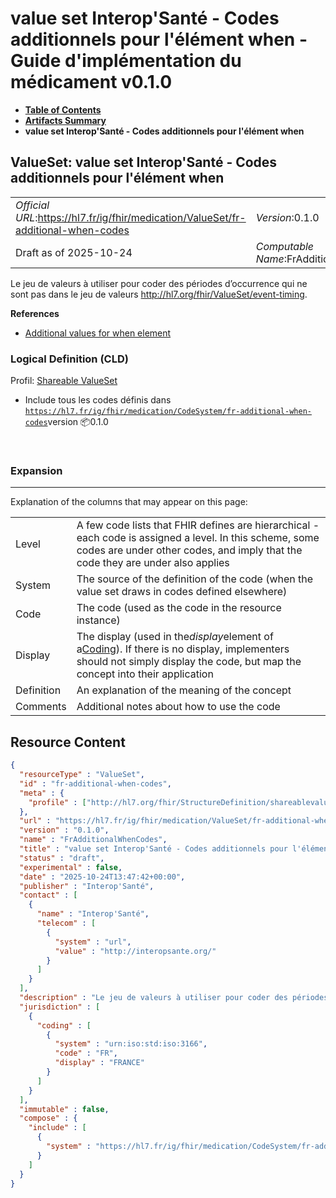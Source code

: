 # value set Interop'Santé - Codes additionnels pour l'élément when - Guide d'implémentation du médicament v0.1.0

* [**Table of Contents**](toc.md)
* [**Artifacts Summary**](artifacts.md)
* **value set Interop'Santé - Codes additionnels pour l'élément when**

## ValueSet: value set Interop'Santé - Codes additionnels pour l'élément when 

| | |
| :--- | :--- |
| *Official URL*:https://hl7.fr/ig/fhir/medication/ValueSet/fr-additional-when-codes | *Version*:0.1.0 |
| Draft as of 2025-10-24 | *Computable Name*:FrAdditionalWhenCodes |

 
Le jeu de valeurs à utiliser pour coder des périodes d’occurrence qui ne sont pas dans le jeu de valeurs http://hl7.org/fhir/ValueSet/event-timing. 

 **References** 

* [Additional values for when element](StructureDefinition-fr-additional-when-values.md)

### Logical Definition (CLD)

Profil: [Shareable ValueSet](http://hl7.org/fhir/R4/shareablevalueset.html)

* Include tous les codes définis dans [`https://hl7.fr/ig/fhir/medication/CodeSystem/fr-additional-when-codes`](CodeSystem-fr-additional-when-codes.md)version 📦0.1.0

 

### Expansion

-------

 Explanation of the columns that may appear on this page: 

| | |
| :--- | :--- |
| Level | A few code lists that FHIR defines are hierarchical - each code is assigned a level. In this scheme, some codes are under other codes, and imply that the code they are under also applies |
| System | The source of the definition of the code (when the value set draws in codes defined elsewhere) |
| Code | The code (used as the code in the resource instance) |
| Display | The display (used in the*display*element of a[Coding](http://hl7.org/fhir/R4/datatypes.html#Coding)). If there is no display, implementers should not simply display the code, but map the concept into their application |
| Definition | An explanation of the meaning of the concept |
| Comments | Additional notes about how to use the code |



## Resource Content

```json
{
  "resourceType" : "ValueSet",
  "id" : "fr-additional-when-codes",
  "meta" : {
    "profile" : ["http://hl7.org/fhir/StructureDefinition/shareablevalueset"]
  },
  "url" : "https://hl7.fr/ig/fhir/medication/ValueSet/fr-additional-when-codes",
  "version" : "0.1.0",
  "name" : "FrAdditionalWhenCodes",
  "title" : "value set Interop'Santé - Codes additionnels pour l'élément when",
  "status" : "draft",
  "experimental" : false,
  "date" : "2025-10-24T13:47:42+00:00",
  "publisher" : "Interop'Santé",
  "contact" : [
    {
      "name" : "Interop'Santé",
      "telecom" : [
        {
          "system" : "url",
          "value" : "http://interopsante.org/"
        }
      ]
    }
  ],
  "description" : "Le jeu de valeurs à utiliser pour coder des périodes d'occurrence qui ne sont pas dans le jeu de valeurs http://hl7.org/fhir/ValueSet/event-timing.",
  "jurisdiction" : [
    {
      "coding" : [
        {
          "system" : "urn:iso:std:iso:3166",
          "code" : "FR",
          "display" : "FRANCE"
        }
      ]
    }
  ],
  "immutable" : false,
  "compose" : {
    "include" : [
      {
        "system" : "https://hl7.fr/ig/fhir/medication/CodeSystem/fr-additional-when-codes"
      }
    ]
  }
}

```
